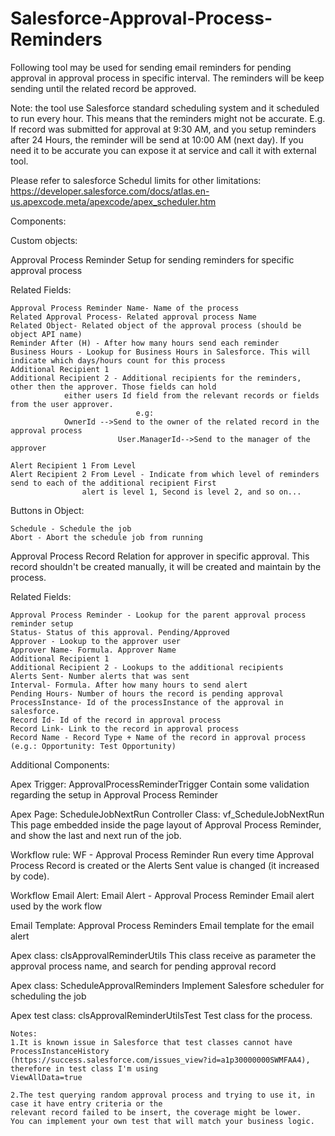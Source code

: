 # Salesforce-Approval-Process-Reminders

Following tool may be used for sending email reminders for pending approval in approval process in specific 
interval. 
The reminders will be keep sending until the related record be approved.

Note: the tool use Salesforce standard scheduling system and it scheduled to run every hour. 
This means that the reminders 
might not be accurate. E.g. If record was submitted for approval 
at 9:30 AM, and you setup reminders after 24 Hours, the 
reminder will be send at 10:00 AM (next day).
 If you need it to be accurate you can expose it at service and call it with 
external tool.

Please refer to salesforce Schedul limits for other limitations: 
https://developer.salesforce.com/docs/atlas.en-us.apexcode.meta/apexcode/apex_scheduler.htm

Components:

Custom objects:

Approval Process Reminder 
	Setup for sending reminders for specific approval process

Related Fields:
  
	Approval Process Reminder Name- Name of the process
  	Related Approval Process- Related approval process Name
  	Related Object- Related object of the approval process (should be object API name)
  	Reminder After (H) - After how many hours send each reminder
  	Business Hours - Lookup for Business Hours in Salesforce. This will indicate which days/hours count for this process
  	Additional Recipient 1    
  	Additional Recipient 2 - Additional recipients for the reminders, other then the approver. Those fields can hold 
				either users Id field from the relevant records or fields from the user approver. 
                                e.g:
				OwnerId -->Send to the owner of the related record in the approval process
  	                        User.ManagerId-->Send to the manager of the approver
  
	Alert Recipient 1 From Level
  	Alert Recipient 2 From Level - Indicate from which level of reminders send to each of the additional recipient First 
					alert is level 1, Second is level 2, and so on...

Buttons in Object:
  
	Schedule - Schedule the job
  	Abort - Abort the schedule job from running

Approval Process Record
	Relation for approver in specific approval. 
	This record shouldn't be created manually, it will be created and maintain by the process.

Related Fields:
  
	Approval Process Reminder - Lookup for the parent approval process reminder setup
	Status- Status of this approval. Pending/Approved
	Approver - Lookup to the approver user
	Approver Name- Formula. Approver Name
	Additional Recipient 1   
	Additional Recipient 2 - Lookups to the additional recipients
	Alerts Sent- Number alerts that was sent
	Interval- Formula. After how many hours to send alert
	Pending Hours- Number of hours the record is pending approval
	ProcessInstance- Id of the processInstance of the approval in salesforce.
	Record Id- Id of the record in approval process
	Record Link- Link to the record in approval process
	Record Name - Record Type + Name of the record in approval process (e.g.: Opportunity: Test Opportunity)

Additional Components:
  
Apex Trigger: ApprovalProcessReminderTrigger
	Contain some validation regarding the setup in Approval Process Reminder
    
Apex Page: ScheduleJobNextRun
Controller Class: vf_ScheduleJobNextRun
	This page embedded inside the page layout of Approval Process Reminder, and show the last and next run of the job.
  
Workflow rule: WF - Approval Process Reminder
	Run every time Approval Process Record is created or the Alerts Sent value is changed (it increased by code).

Workflow Email Alert: Email Alert - Approval Process Reminder
	Email alert used by the work flow

Email Template: Approval Process Reminders
	Email template for the email alert

Apex class: clsApprovalReminderUtils
	This class receive as parameter the approval process name, and search for pending approval record
    
Apex class: ScheduleApprovalReminders
	Implement Salesfore scheduler for scheduling the job
	
Apex test class: clsApprovalReminderUtilsTest
	Test class for the process.
    
	Notes: 
 	1.It is known issue in Salesforce that test classes cannot have ProcessInstanceHistory 
	(https://success.salesforce.com/issues_view?id=a1p30000000SWMFAA4), therefore in test class I'm using 
	ViewAllData=true
    
	2.The test querying random approval process and trying to use it, in case it have entry criteria or the 
	relevant record failed to be insert, the coverage might be lower.
	You can implement your own test that will match your business logic.
